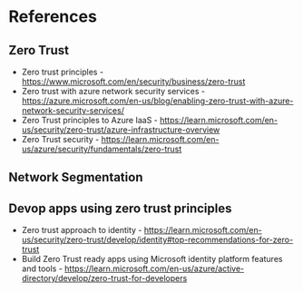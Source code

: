 # References

## Zero Trust 
* Zero trust principles - https://www.microsoft.com/en/security/business/zero-trust  
* Zero trust with azure network security services - https://azure.microsoft.com/en-us/blog/enabling-zero-trust-with-azure-network-security-services/  
* Zero Trust principles to Azure IaaS - https://learn.microsoft.com/en-us/security/zero-trust/azure-infrastructure-overview  
* Zero Trust security - https://learn.microsoft.com/en-us/azure/security/fundamentals/zero-trust  

## Network Segmentation


## Devop apps using zero trust principles
* Zero trust approach to identity - https://learn.microsoft.com/en-us/security/zero-trust/develop/identity#top-recommendations-for-zero-trust
* Build Zero Trust ready apps using Microsoft identity platform features and tools - https://learn.microsoft.com/en-us/azure/active-directory/develop/zero-trust-for-developers